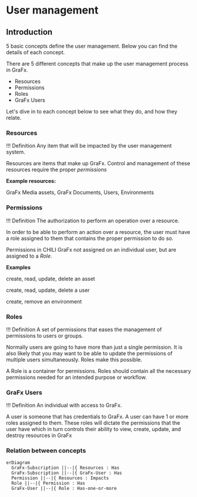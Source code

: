 # User management

## Introduction

5 basic concepts define the user management. Below you can find the details of each concept.

There are 5 different concepts that make up the user management process in GraFx.
 - Resources
 - Permissions
 - Roles
 - GraFx Users
 
Let's dive in to each concept below to see what they do, and how they relate.

### Resources

!!! Definition
	Any item that will be impacted by the user management system.
	
Resources are items that make up GraFx. Control and management of these resources require the proper _permissions_

**Example resources:**

GraFx Media assets, GraFx Documents, Users, Environments

### Permissions

!!! Definition
	The authorization to perform an operation over a resource. 

In order to be able to perform an action over a resource, the user must have a role assigned to them that contains the proper permission to do so.

Permissions in CHILI GraFx not assigned on an individual user, but are assigned to a *Role*.

**Examples**

create, read, update, delete an asset

create, read, update, delete a user

create, remove an environment

### Roles

!!! Definition
	A set of permissions that eases the management of permissions to users or groups.
  
Normally users are going to have more than just a single permission. It is also likely that you may want to be able to update the permissions of multiple users simultaneously. Roles make this possible.

A Role is a container for permissions. Roles should contain all the necessary permissions needed for an intended purpose or workflow. 


### GraFx Users

!!! Definition 
An individual with access to GraFx.
	
A user is someone that has credentials to GraFx. A user can have 1 or more roles assigned to them. These roles will dictate the permissions that the user have which in turn controls their ability to view, create, update, and destroy resources in GraFx


 
### Relation between concepts

``` mermaid
erDiagram
  GraFx-Subscription ||--|{ Resources : Has
  GraFx-Subscription ||--|{ GraFx-User : Has
  Permission ||--|{ Resources : Impacts
  Role ||--|{ Permission : Has
  GraFx-User ||--|{ Role : Has-one-or-more
```
